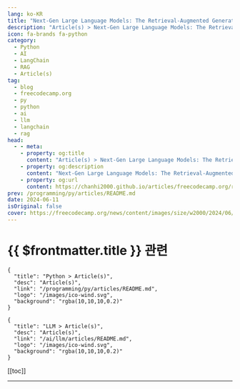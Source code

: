 ```yaml
---
lang: ko-KR
title: "Next-Gen Large Language Models: The Retrieval-Augmented Generation (RAG) Handbook"
description: "Article(s) > Next-Gen Large Language Models: The Retrieval-Augmented Generation (RAG) Handbook"
icon: fa-brands fa-python
category: 
  - Python
  - AI
  - LangChain
  - RAG
  - Article(s)
tag: 
  - blog
  - freecodecamp.org
  - py
  - python
  - ai
  - llm
  - langchain
  - rag
head:
  - - meta:
    - property: og:title
      content: "Article(s) > Next-Gen Large Language Models: The Retrieval-Augmented Generation (RAG) Handbook"
    - property: og:description
      content: "Next-Gen Large Language Models: The Retrieval-Augmented Generation (RAG) Handbook"
    - property: og:url
      content: https://chanhi2000.github.io/articles/freecodecamp.org/retrieval-augmented-generation-rag-handbook.html
prev: /programming/py/articles/README.md
date: 2024-06-11
isOriginal: false
cover: https://freecodecamp.org/news/content/images/size/w2000/2024/06/Next-Gen-Large-Language-Models-Cover-1--1-.png
---
```


# {{ $frontmatter.title }} 관련

```component VPCard
{
  "title": "Python > Article(s)",
  "desc": "Article(s)",
  "link": "/programming/py/articles/README.md",
  "logo": "/images/ico-wind.svg",
  "background": "rgba(10,10,10,0.2)"
}
```

```component VPCard
{
  "title": "LLM > Article(s)",
  "desc": "Article(s)",
  "link": "/ai/llm/articles/README.md",
  "logo": "/images/ico-wind.svg",
  "background": "rgba(10,10,10,0.2)"
}
```

[[toc]]

---

<SiteInfo
  name="Next-Gen Large Language Models: The Retrieval-Augmented Generation (RAG) Handbook"
  desc="Retrieval Augmented Generation (RAG) signifies a transformative advancement in large language models (LLMs). It combines the generative prowess of transformer architectures with dynamic information retrieval.  This integration allows LLMs to access and incorporate relevant external knowledge during text generation, resulting in outputs that are more accurate, contextual, and factually..."
  url="https://freecodecamp.org/news/retrieval-augmented-generation-rag-handbook/"
  logo="https://cdn.freecodecamp.org/universal/favicons/favicon.ico"
  preview="https://freecodecamp.org/news/content/images/size/w2000/2024/06/Next-Gen-Large-Language-Models-Cover-1--1-.png"/>

<!-- TODO: 작성 -->

